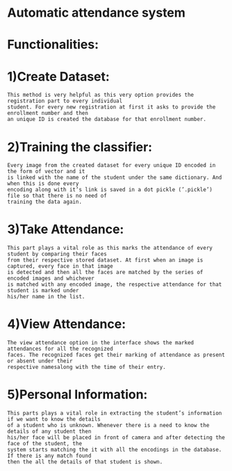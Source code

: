 # Automatic attendance system

# Functionalities:
 
# 1)Create Dataset:
    This method is very helpful as this very option provides the registration part to every individual
    student. For every new registration at first it asks to provide the enrollment number and then
    an unique ID is created the database for that enrollment number.
    
# 2)Training the classifier:
    Every image from the created dataset for every unique ID encoded in the form of vector and it
    is linked with the name of the student under the same dictionary. And when this is done every
    encoding along with it’s link is saved in a dot pickle (’.pickle’) file so that there is no need of
    training the data again.
    
# 3)Take Attendance:
    This part plays a vital role as this marks the attendance of every student by comparing their faces
    from their respective stored dataset. At first when an image is captured, every face in that image
    is detected and then all the faces are matched by the series of encoded images and whichever
    is matched with any encoded image, the respective attendance for that student is marked under
    his/her name in the list.
    
# 4)View Attendance:
    The view attendance option in the interface shows the marked attendances for all the recognized
    faces. The recognized faces get their marking of attendance as present or absent under their
    respective namesalong with the time of their entry.
    
# 5)Personal Information:
    This parts plays a vital role in extracting the student’s information if we want to know the details
    of a student who is unknown. Whenever there is a need to know the details of any student then
    his/her face will be placed in front of camera and after detecting the face of the student, the
    system starts matching the it with all the encodings in the database. If there is any match found
    then the all the details of that student is shown.
    

